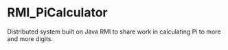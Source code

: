 # RMI_PiCalculator
Distributed system built on Java RMI to share work in calculating Pi to more and more digits.
